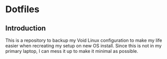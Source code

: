 # Dotfiles
## Introduction
This is a repository to backup my Void Linux configuration to make my life easier when recreating my setup on new OS install. Since this is not in my primary laptop, I can mess it up to make it minimal as possible.
